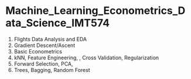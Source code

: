 # Machine_Learning_Econometrics_Data_Science_IMT574

1. Flights Data Analysis and EDA
2. Gradient Descent/Ascent
3. Basic Econometrics 
4. kNN, Feature Engineering, , Cross Validation, Regularization
5. Forward Selection, PCA, 
6. Trees, Bagging, Random Forest
